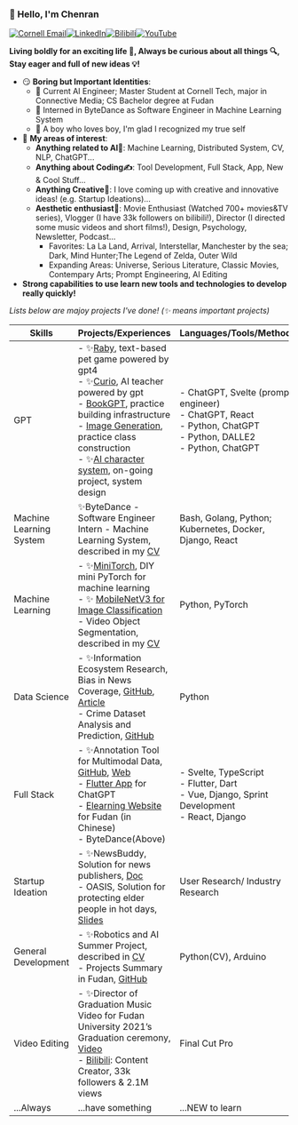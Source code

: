 ### 👋 Hello, I'm Chenran

[![Cornell Email](https://img.shields.io/badge/Email-cn257%40cornell.edu-red)](mailto:cn257@cornell.edu)[![LinkedIn](https://img.shields.io/badge/LinkedIn-Chenran%20Ning-blue?logo=linkedin)](http://www.linkedin.com/in/chenran-ning)[![Bilibili](https://img.shields.io/badge/Bilibili-11821775-red?logo=bilibili)](https://space.bilibili.com/11821775)[![YouTube](https://img.shields.io/badge/YouTube-Chenran%20Ning-red?logo=youtube)](https://www.youtube.com/channel/UCI12STQcqs5fsC2HxekUB4g)

**Living boldly for an exciting life 🎢, Always be curious about all things 🔍, Stay eager and full of new ideas 💡!**

- 😏 **Boring but Important Identities**: 
  - 🤖 Current AI Engineer; Master Student at Cornell Tech, major in Connective Media; CS Bachelor degree at Fudan 
  - 🎃 Interned in ByteDance as Software Engineer in Machine Learning System
  - 🤘 A boy who loves boy, I'm glad I recognized my true self
- 🔭 **My areas of interest**: 
  - **Anything related to AI🐣**: Machine Learning, Distributed System, CV, NLP, ChatGPT...
  - **Anything about Coding✍️**: Tool Development, Full Stack, App, New & Cool Stuff...
  - **Anything Creative🤯**: I love coming up with creative and innovative ideas! (e.g. Startup Ideations)...
  - **Aesthetic enthusiast🥳**: Movie Enthusiast (Watched 700+ movies&TV series), Vlogger (I have 33k followers on bilibili!), Director (I directed some music videos and short films!), Design, Psychology, Newsletter, Podcast...
    - Favorites: La La Land, Arrival, Interstellar, Manchester by the sea; Dark, Mind Hunter;The Legend of Zelda, Outer Wild
    - Expanding Areas: Universe, Serious Literature, Classic Movies, Contempary Arts; Prompt Engineering, AI Editing
- **Strong capabilities to use learn new tools and technologies to develop really quickly!**

*Lists below are majoy projects I've done! (✨ means important projects)*

| Skills                  | Projects/Experiences                                         | Languages/Tools/Methods                                      |
| ----------------------- | ------------------------------------------------------------ | ------------------------------------------------------------ |
| GPT                     | - ✨[Raby](https://github.com/jw782cn/PetGame), text-based pet game powered by gpt4<br />- ✨[Curio](https://github.com/jw782cn/curio), AI teacher powered by gpt<br />- [BookGPT](https://github.com/jw782cn/bookgpt-test), practice building infrastructure<br />- [Image Generation](https://github.com/jw782cn/Image-Generation-DALLE2), practice class construction<br />- ✨[AI character system](https://github.com/jw782cn/AI-Character-System), on-going project, system design | - ChatGPT, Svelte (prompt engineer)<br />- ChatGPT, React<br />- Python, ChatGPT<br />- Python, DALLE2<br />- Python, ChatGPT |
| Machine Learning System | ✨ByteDance - Software Engineer Intern - Machine Learning System, described in my [CV](https://drive.google.com/file/d/1SUYOn6wm2ZjuvwcZZP_Ou62qpJIAVlxp/view?usp=sharing) | Bash, Golang, Python; Kubernetes, Docker, Django, React      |
| Machine Learning        | - ✨[MiniTorch](https://github.com/Cornell-Tech-ML/minitorch-chenran), DIY mini PyTorch for machine learning<br />- ✨ [MobileNetV3 for Image Classification](https://ieeexplore.ieee.org/abstract/document/9389905)<br />- Video Object Segmentation, described in my  [CV](https://drive.google.com/file/d/1RFAJK68th4SgblZqZ6aNLcRlSjOom1u7/view?usp=sharing) | Python, PyTorch                                              |
| Data Science            | - ✨Information Ecosystem Research, Bias in News Coverage, [GitHub](https://github.com/jw782cn/Information-Ecosystem-Research-Bias-in-News-Coverage), [Article](https://medium.com/@ansorokina163/a-quantitative-analysis-of-the-bias-in-news-coverage-on-the-ukrainian-russian-war-ceffd5842f37)<br />- Crime Dataset Analysis and Prediction, [GitHub](https://github.com/jw782cn/New-York-Crime-Analysis) | Python                                                       |
| Full Stack              | - ✨Annotation Tool for Multimodal Data,  [GitHub](https://github.com/imandel/annotate), [Web](https://annotate.surge.sh/)<br />- [Flutter App](https://github.com/jw782cn/flutter_chatgpt_app) for ChatGPT<br />- [Elearning Website](https://github.com/jw782cn/Projects-in-Fudan/tree/main/%E5%A4%A7%E4%B8%89%E4%B8%8B/%E8%BD%AF%E4%BB%B6%E5%B7%A5%E7%A8%8B) for Fudan (in Chinese)<br />- ByteDance(Above) | - Svelte, TypeScript<br />- Flutter, Dart<br />- Vue, Django, Sprint Development<br />- React, Django |
| Startup Ideation        | - ✨NewsBuddy, Solution for news publishers, [Doc](https://drive.google.com/file/d/1JsPMolU5-Cmudxs7ksqyQUUb941qXyCV/view?usp=sharing) <br />- OASIS, Solution for protecting elder people in hot days,  [Slides](#slide=id.g1cf3cda6f81_6_74) | User Research/ Industry Research                             |
| General Development     | - ✨Robotics and AI Summer Project, described in [CV](https://drive.google.com/file/d/1RFAJK68th4SgblZqZ6aNLcRlSjOom1u7/view?usp=sharing)<br />- Projects Summary in Fudan, [GitHub](https://github.com/jw782cn/Projects-in-Fudan) | Python(CV), Arduino                                          |
| Video Editing           | - ✨Director of Graduation Music Video for Fudan University 2021’s Graduation ceremony, [Video](https://www.bilibili.com/video/BV1xX4y1A7E3/?vd_source=445da14a0074e19924a699d98ef14e48) <br />- [Bilibili](https://space.bilibili.com/11821775): Content Creator, 33k followers & 2.1M views | Final Cut Pro                                                |
| ...Always               | ...have something                                            | ...NEW to learn                                              |



